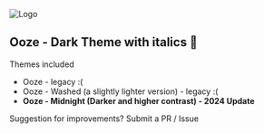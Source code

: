 ![Logo](https://github.com/spixooze/ooze-vscode-theme/blob/master/images/logo.png 'Logo')

## Ooze - Dark Theme with italics 👊

Themes included

- Ooze - legacy :(
- Ooze - Washed (a slightly lighter version) - legacy :(
- **Ooze - Midnight (Darker and higher contrast) - 2024 Update**

Suggestion for improvements? Submit a PR / Issue
